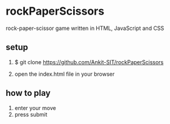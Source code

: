 # rockPaperScissors

rock-paper-scissor game written in HTML, JavaScript and CSS

setup
-----

1. $ git clone https://github.com/Ankit-SIT/rockPaperScissors

2. open the index.html file in your browser


how to play
----------

1. enter your move
2. press submit
